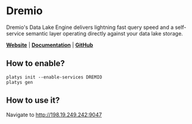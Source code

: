 # Dremio

Dremio's Data Lake Engine delivers lightning fast query speed and a self-service semantic layer operating directly against your data lake storage.

**[Website](https://www.dremio.com/)** | **[Documentation](https://docs.dremio.com/)** | **[GitHub](https://github.com/dremio/dremio-oss)**

## How to enable?

```
platys init --enable-services DREMIO
platys gen
```

## How to use it?

Navigate to <http://198.19.249.242:9047>